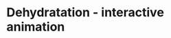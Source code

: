 # Dehydratation - interactive animation

<bdl-animate-adobe src="Dehydratace3.js" width="800" height="600" name="Dehydratace5" fromid="id4" responsive="true" playafterstart="true"></bdl-animate-adobe>
<bdl-animate-adobe-control id="id4"></bdl-animate-adobe-control>

